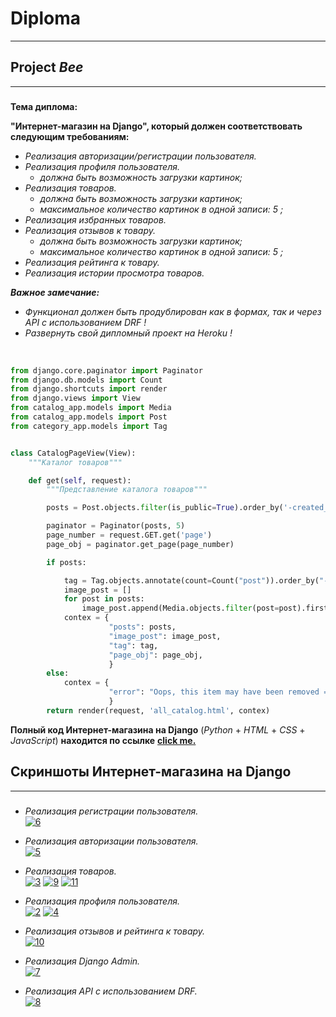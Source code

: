 # __Diploma__ 
___

## __Project *Bee*__
___


### 
__Тема диплома:__<br/>

__"Интернет-магазин на Django", который должен соответствовать следующим требованиям:__

- *Реализация авторизации/регистрации пользователя.*<br/>
- *Реализация профиля пользователя.*<br/>
  - *должна быть возможность загрузки картинок;*<br/>
- *Реализация товаров.*<br/>
  - *должна быть возможность загрузки картинок;*<br/>
  - *максимальное количество картинок в одной записи: 5 ;*<br/>
- *Реализация избранных товаров.*<br/>
- *Реализация отзывов к товару.*<br/>
  - *должна быть возможность загрузки картинок;*<br/>
  - *максимальное количество картинок в одной записи: 5 ;*<br/>
- *Реализация рейтинга к товару.*<br/>
- *Реализация истории просмотра товаров.*<br/>


***Важное замечание:***
- *Функционал должен быть продублирован как в формах, так и через API с использованием DRF !*<br/>
- *Развернуть свой дипломный проект на Heroku !*<br/>
<br/>

~~~python
from django.core.paginator import Paginator
from django.db.models import Count
from django.shortcuts import render
from django.views import View
from catalog_app.models import Media
from catalog_app.models import Post
from category_app.models import Tag


class CatalogPageView(View):
    """Каталог товаров"""

    def get(self, request):
        """Представление каталога товаров"""

        posts = Post.objects.filter(is_public=True).order_by('-created_at')

        paginator = Paginator(posts, 5)
        page_number = request.GET.get('page')
        page_obj = paginator.get_page(page_number)

        if posts:

            tag = Tag.objects.annotate(count=Count("post")).order_by("-count")[:5]
            image_post = []
            for post in posts:
                image_post.append(Media.objects.filter(post=post).first)
            contex = {
                      "posts": posts,
                      "image_post": image_post,
                      "tag": tag,
                      "page_obj": page_obj,
                      }
        else:
            contex = {
                      "error": "Oops, this item may have been removed =/",
                      }
        return render(request, 'all_catalog.html', contex)
~~~
**Полный код Интернет-магазина на Django** (*Python* + *HTML* + *CSS* + *JavaScript*) **находится по ссылке** [**сlick me.**](https://github.com/DarthVaderOn/Diploma)

## **Скриншоты Интернет-магазина на Django**
___
### 
- *Реализация регистрации пользователя.*<br/>
<a href="https://ibb.co/sHwXsm2"><img src="https://i.ibb.co/jRMj36T/6.png" alt="6" border="0" /></a>

- *Реализация авторизации пользователя.*<br/>
<a href="https://ibb.co/gtHCVqH"><img src="https://i.ibb.co/QYzGdSz/5.png" alt="5" border="0" /></a>

- *Реализация товаров.*<br/>
<a href="https://ibb.co/Sy4NxRy"><img src="https://i.ibb.co/3d91sBd/3.png" alt="3" border="0" /></a>
<a href="https://ibb.co/CncX5xF"><img src="https://i.ibb.co/vJFrx28/9.png" alt="9" border="0" /></a> 
<a href="https://ibb.co/nMrVQgR"><img src="https://i.ibb.co/B2L7Tzw/11.png" alt="11" border="0" /></a> 

- *Реализация профиля пользователя.*<br/>
<a href="https://ibb.co/tXzzHJB"><img src="https://i.ibb.co/bJFF6K1/2.png" alt="2" border="0" /></a> 
<a href="https://ibb.co/pZWXVPd"><img src="https://i.ibb.co/CvJ0CtQ/4.png" alt="4" border="0" /></a> 

- *Реализация отзывов и рейтинга к товару.*<br/>
<a href="https://ibb.co/pX7BN64"><img src="https://i.ibb.co/3h39V5S/10.png" alt="10" border="0" /></a> 

- *Реализация Django Admin.*<br/>
<a href="https://ibb.co/4Td6Lgg"><img src="https://i.ibb.co/tsX76PP/7.png" alt="7" border="0" /></a>

- *Реализация API с использованием DRF.*<br/>
<a href="https://ibb.co/JzPkYLZ"><img src="https://i.ibb.co/D7nKBXd/8.png" alt="8" border="0" /></a>